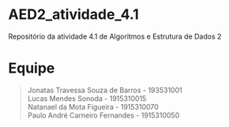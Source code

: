 # AED2_atividade_4.1
Repositório da atividade 4.1 de Algoritmos e Estrutura de Dados 2

# Equipe

> Jonatas Travessa Souza de Barros - 193531001<br/>
Lucas Mendes Sonoda - 1915310015<br/>
Natanael da Mota Figueira - 1915310070<br/>
Paulo André Carneiro Fernandes - 1915310050<br/>

